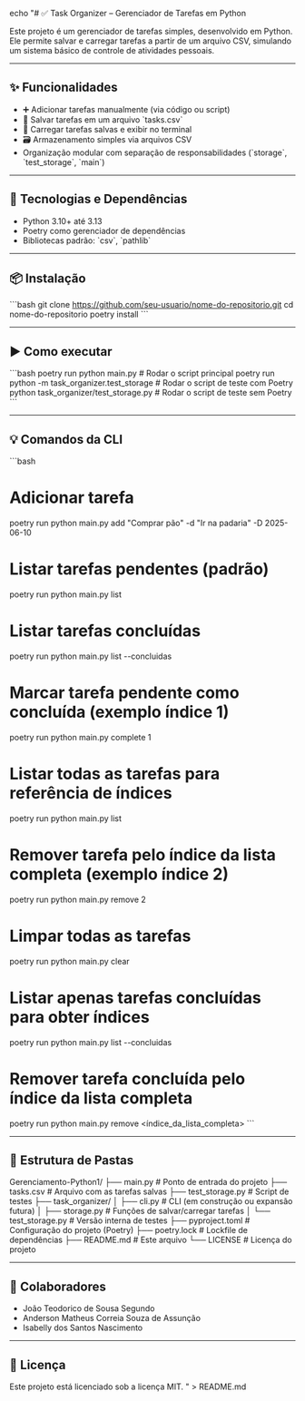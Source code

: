 echo "# ✅ Task Organizer – Gerenciador de Tarefas em Python

Este projeto é um gerenciador de tarefas simples, desenvolvido em Python.  
Ele permite salvar e carregar tarefas a partir de um arquivo CSV, simulando um sistema básico de controle de atividades pessoais.

---

## ✨ Funcionalidades

- ➕ Adicionar tarefas manualmente (via código ou script)  
- 💾 Salvar tarefas em um arquivo \`tasks.csv\`  
- 📂 Carregar tarefas salvas e exibir no terminal  
- 🗃️ Armazenamento simples via arquivos CSV  
- Organização modular com separação de responsabilidades (\`storage\`, \`test_storage\`, \`main\`)

---

## 🔧 Tecnologias e Dependências

- Python 3.10+ até 3.13  
- Poetry como gerenciador de dependências  
- Bibliotecas padrão: \`csv\`, \`pathlib\`

---

## 📦 Instalação

\`\`\`bash
git clone https://github.com/seu-usuario/nome-do-repositorio.git
cd nome-do-repositorio
poetry install
\`\`\`

---

## ▶️ Como executar

\`\`\`bash
poetry run python main.py                 # Rodar o script principal
poetry run python -m task_organizer.test_storage   # Rodar o script de teste com Poetry
python task_organizer/test_storage.py    # Rodar o script de teste sem Poetry
\`\`\`

---

## 💡 Comandos da CLI

\`\`\`bash
# Adicionar tarefa
poetry run python main.py add \"Comprar pão\" -d \"Ir na padaria\" -D 2025-06-10

# Listar tarefas pendentes (padrão)
poetry run python main.py list

# Listar tarefas concluídas
poetry run python main.py list --concluidas

# Marcar tarefa pendente como concluída (exemplo índice 1)
poetry run python main.py complete 1

# Listar todas as tarefas para referência de índices
poetry run python main.py list

# Remover tarefa pelo índice da lista completa (exemplo índice 2)
poetry run python main.py remove 2

# Limpar todas as tarefas
poetry run python main.py clear

# Listar apenas tarefas concluídas para obter índices
poetry run python main.py list --concluidas

# Remover tarefa concluída pelo índice da lista completa
poetry run python main.py remove <índice_da_lista_completa>
\`\`\`

---

## 📁 Estrutura de Pastas


Gerenciamento-Python1/
├── main.py                  # Ponto de entrada do projeto
├── tasks.csv                # Arquivo com as tarefas salvas
├── test_storage.py          # Script de testes
├── task_organizer/
│   ├── cli.py               # CLI (em construção ou expansão futura)
│   ├── storage.py           # Funções de salvar/carregar tarefas
│   └── test_storage.py      # Versão interna de testes
├── pyproject.toml           # Configuração do projeto (Poetry)
├── poetry.lock              # Lockfile de dependências
├── README.md                # Este arquivo
└── LICENSE                  # Licença do projeto


---

## 👥 Colaboradores

- João Teodorico de Sousa Segundo  
- Anderson Matheus Correia Souza de Assunção  
- Isabelly dos Santos Nascimento  

---

## 📝 Licença

Este projeto está licenciado sob a licença MIT.
" > README.md
